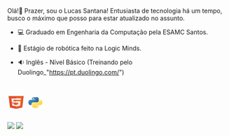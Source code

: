 Olá!👋
Prazer, sou o Lucas Santana! 
Entusiasta de tecnologia há um tempo, busco o máximo que posso para estar atualizado no assunto.  

- 💻 Graduado em Engenharia da Computação pela ESAMC Santos.
- 🤖 Estágio de robótica feito na Logic Minds.
- 🔉 Inglês - Nível Básico (Treinando pelo Duolingo_"https://pt.duolingo.com/")

  ## 

<div style="display: inline_block"><br>
  <img align="center" alt="Lucas-HTML" height="30" width="40" src="https://raw.githubusercontent.com/devicons/devicon/master/icons/html5/html5-original.svg">
  <img align="center" alt="Lucas-Python" height="30" width="40" src="https://raw.githubusercontent.com/devicons/devicon/master/icons/python/python-original.svg">
  </div>
  
  ##
 
<div> 
  <a href="https://www.instagram.com/lucas_s_s.luffy/" target="_blank"><img src="https://img.shields.io/badge/-Instagram-%23E4405F?style=for-the-badge&logo=instagram&logoColor=white" target="_blank"></a>	
  <a href="https://www.linkedin.com/in/lucas-santana-souzaaa/" target="_blank"><img src="https://img.shields.io/badge/-LinkedIn-%230077B5?style=for-the-badge&logo=linkedin&logoColor=white" target="_blank"></a> 
  
</div>
